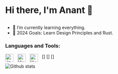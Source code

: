 # Hi there, I'm Anant 👋 


## 


- 🌱 I’m currently learning everything.
- 🥅 2024 Goals: Learn Design Principles and Rust.

### Languages and Tools:

[<img align="left" alt="JavaScript" width="26px" src="https://cdn.jsdelivr.net/gh/devicons/devicon/icons/javascript/javascript-original.svg" style="padding-right:10px;" />]
[<img align="left" alt="Vue" width="26px" src="https://www.svgrepo.com/show/374175/vue.svg" style="padding-right:10px;" />]
[<img align="left" alt="Vue" width="26px" src="https://www.svgrepo.com/show/373554/django.svg" style="padding-right:10px;" />]


![Github stats](https://github-readme-stats.vercel.app/api?username=anantKC&count_private=true&show_icons=true&theme=radical)
